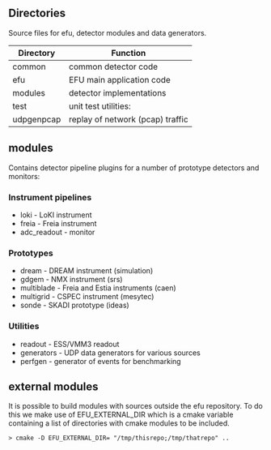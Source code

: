 
## Directories

Source files for efu, detector modules and data generators.

Directory             | Function
-------------         | -------------
common                | common detector code
efu                   | EFU main application code
modules               | detector implementations
test                  | unit test utilities:
udpgenpcap            | replay of network (pcap) traffic


## modules
Contains detector pipeline plugins for a number of prototype detectors and monitors:
### Instrument pipelines
* loki - LoKI instrument
* freia - Freia instrument
* adc_readout - monitor

### Prototypes
* dream - DREAM instrument (simulation)
* gdgem - NMX instrument (srs)
* multiblade - Freia and Estia instruments (caen)
* multigrid - CSPEC instrument (mesytec)
* sonde - SKADI prototype (ideas)

### Utilities
* readout - ESS/VMM3 readout
* generators - UDP data generators for various sources
* perfgen - generator of events for benchmarking



## external modules
It is possible to build modules with sources outside the efu repository. To
do this we make use of EFU_EXTERNAL_DIR which is a cmake variable containing
a list of directories with cmake modules to be included.

    > cmake -D EFU_EXTERNAL_DIR= "/tmp/thisrepo;/tmp/thatrepo" ..
